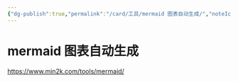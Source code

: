 ```yaml
---
{"dg-publish":true,"permalink":"/card/工具/mermaid 图表自动生成/","noteIcon":"2","created":"2025-01-16T11:03:36+08:00","updated":"2025-01-16T11:03:56+08:00"}
---
```



# mermaid 图表自动生成

https://www.min2k.com/tools/mermaid/
